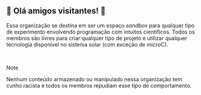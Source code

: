 ## 🐒 Olá amigos visitantes! 🐒

Essa organização se destina em ser um espaço _sandbox_ para qualquer tipo de experimento envolvendo programação com intuitos científicos. Todos os membros são livres para criar qualquer tipo de projeto e utilizar qualquer tecnologia disponível no sistema solar (com exceção de microC).

<br>

> [!NOTE]  
> Nenhum conteúdo armazenado ou manipulado nessa organização tem cunho racista e todos os membros repudiam esse tipo de comportamento.
